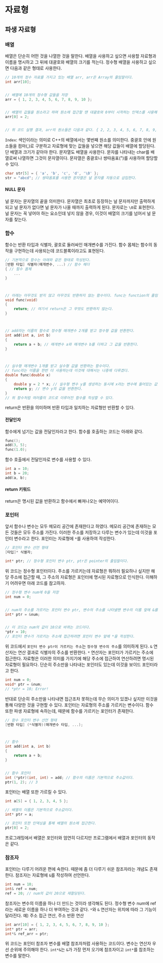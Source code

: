 # 자료형
## 파생 자료형
### 배열
배열은 단순히 어떤 것을 나열한 것을 말한다.
배열을 사용하고 싶으면 사용할 자료형과 이름을 명시하고 그 뒤에 대괄호와 배열의 크기를 적는다.
정수형 배열을 사용하고 싶으면 다음과 같은 형태로 사용한다.

```cpp
// 10개의 정수 자료를 가지고 있는 배열 arr, arr은 Array의 줄임말이다.
int arr[10];


// 배열에 10개의 정수형 값들을 저장
arr = { 1, 2, 3, 4, 5, 6, 7, 8, 9, 10 };


// 배열의 값들을 원소라고 하며 원소에 접근할 땐 대괄호와 0부터 시작하는 인덱스를 사용해 접근한다.
arr[0] = 2;


// 위 코드 실행 결과, arr의 원소들은 다음과 같다. { 2, 2, 3, 4, 5, 6, 7, 8, 9, 10 }
```

`Index`: 색인이라는 의미로 C++의 배열에서는 몇번째 원소를 의미한다.
중괄호 안에 원소들을 컴마(,)로 구분하고 자료형에 맞는 값들을 넣으면 해당 값들이 배열에 할당된다. 단 배열과 크기가 같아야 한다.
문자열도 배열을 사용한다. 문자를 나타내는 char를 배열로써 나열하면 그것이 문자열이다.
문자열은 중괄호나 쌍따옴표(")를 사용하여 할당할 수 있다.

```cpp
char str[5] = { 'a', 'b', 'c', 'd', '\0' };
str = "abcd"; // 쌍따옴표를 사용한 문자열은 널 문자를 자동으로 삽입한다.
```

#### NULL 문자
널 문자는 문자열의 끝을 의미한다.
문자열은 최초로 등장하는 널 문자까지만 출력하게 되고
널 문자가 없다면 널 문자가 나올 때까지 출력하게 된다.
문자로는 ```\0```로 표현한다.
널 문자는 꼭 넣어야 하는 요소인데 넣지 않을 경우, 이것이 배열의 크기를 넘어서 널 문자를 찾는다.
### 함수
함수는 반환 타입과 식별자, 괄호로 둘러싸인 매개변수를 가진다.
함수 몸체는 함수의 동작을 구현하는데 사용되는데 코드블록이라고도 표현된다.

```cpp
// 기본적으로 함수는 아래와 같은 형태로 작성된다.
[반환 타입] 식별자(매개변수, ...) // 함수 헤더
{ // 힘수 몸체
    ...
}



// 아래는 아무것도 받지 않고 아무것도 반환하지 않는 함수이다. func는 function의 줄임말이다.
void func(void)
{
    return; // 여기서 return은 그 무엇도 반환하지 않는다.
}



// add라는 이름의 함수로 정수형 매개변수 2개를 받고 정수형 값을 반환한다.
int add(int a, int b)
{
    return a + b; // 매개변수 a와 매개변수 b를 더하고 그 값을 반환한다.
}



// 실수형 매개변수 1개를 받고 실수형 값을 반환하는 함수이다.
// func라는 이름을 한번 더 사용하는데 이것에 대해서는 나중에 다루겠다.
double func(double x)
{
    double y = 2 * x; // 실수형 변수 y를 생성하는 동시에 x라는 변수에 들어있는 값에 2를 곱한 후 저장한다.
    return y; // 변수 y의 값을 반환한다.
}
// 위 함수처럼 여러줄의 코드로 이루어진 함수를 작성할 수 있다.
```

return은 반환을 의미하며 반환 타입과 일치하는 자료형만 반환할 수 있다.

#### 전달인자
함수에게 넘기는 값을 전달인자라고 한다.
함수를 호출하는 코드는 아래와 같다.

```cpp
func();
add(3, 5);
func(1.0);
```

함수 호출에서 전달인자로 변수를 사용할 수 있다.

```cpp
int a = 10;
int b = 20;
add(a, b);
```

#### return 키워드
return은 명시된 값을 반환하고 함수에서 빠져나오는 예약어이다.
### 포인터
앞서 함수나 변수는 모두 메모리 공간에 존재한다고 하였다. 메모리 공간에 존재하는 모든 것들은 모두 주소를 가진다.
이러한 주소를 저장하고 다루는 변수가 있는데 이것을 포인터 변수라고 한다.
포인터는 자료형에 ```*```를 사용하여 작성한다.

```cpp
// 포인터 변수 선언 형태
[타입]* 식별자;

int* ptr; // 정수형 포인터 변수 ptr, ptr은 pointer의 줄임말이다.
```

위 코드는 정수형 포인터이다. 주소를 가르키는데 자료형은 뭐하러 필요하나 싶지만 해당 주소에 접근할 때, 그 주소의 자료형은 포인터에 명시된 자료형으로 인식한다.
이해하기 어려우면 아래 코드를 참고하자.

```cpp
// 정수형 변수 num에 0을 저장
int num = 0;


// num의 주소를 가르키는 포인터 변수 ptr, 변수의 주소를 나타낼땐 변수의 이름 앞에 &를 작성한다.
int* ptr = &num;


// 이 코드는 num의 값이 10으로 바뀌는 코드이다.
*ptr = 10;
// 포인터 변수가 가르키는 주소에 접근하려면 포인터 변수 앞에 *을 작성한다.
```

위 코드에서 `포인터 변수 ptr이 가르키는 주소`는 `정수형 변수의 주소`를 의미하게 된다.
```&``` 연산자는 연산 결과로 식별자의 주소를 반환한다.
```*``` 연산자는 포인터가 가르키는 주소에 접근한다.
자료형은 이러한 의미를 가지기에 해당 주소에 접근하여 연산하려면 명시된 자료형이 필요하다.
단순히 주소만을 나타내는 포인터도 있는데 이것을 보이드 포인터라고 한다.

```cpp
int num = 0;
void* ptr = &num;
// *ptr = 10; Error!
```

반대로 단순히 주소만을 나타내면 접근조차 못하는데 무슨 의미가 있겠나 싶지만 이것을 통해 다양한 것을 구현할 수 있다.
포인터는 자료형의 주소를 가르키는 변수이다. 함수 또한 파생 자료형에 속하는데, 때문에 함수를 가르키는 포인터가 존재한다.

```cpp
// 함수 포인터 변수 선언 형태
[반환 타입] (*식별자)(매개변수 타입, ...);



// 함수
int add(int a, int b)
{
    return a + b;
}


// 함수 포인터
int (*ptr)(int, int) = add; // 함수의 이름은 기본적으로 주소값이다.
ptr(1, 2); // 3
```

포인터는 배열 또한 가르킬 수 있다.

```cpp
int a[5] = { 1, 2, 3, 4, 5 };

// 배열의 이름은 기본적으로 주소값이다.
int* ptr = a;

// 포인터 또한 인덱싱을 통해 배열의 원소에 접근한다.
ptr[0] = 2;
```

프로그래밍에서 배열은 포인터와 엄연히 다르지만 프로그램에서 배열과 포인터의 동작은 같다.
### 참조자
포인터는 다루기 어려운 편에 속한다. 때문에 좀 더 다루기 쉬운 참조자라는 개념도 존재한다.
참조자는 자료형에 ```&```를 작성하여 선언한다.

```cpp
int num = 10;
int& ref = num;
ref = 20; // num의 값이 20으로 재할당된다.
```

참조자는 변수의 이름을 하나 더 만드는 것이라 생각해도 된다. 정수형 변수 num에 ref라는 새로운 이름을 하나 더 부여하는 것과 같다.
```*```와 ```&``` 연산자는 위치에 따라 그 기능이 달라진다. 예) 주소 접근 연산, 주소 반환 연산

```cpp
int arr[10] = { 1, 2, 3, 4, 5, 6, 7, 8, 9, 10 };
int* ptr = arr;
int*& ref_arr = ptr;
```

위 코드는 포인터 참조자 변수를 배열 참조자처럼 사용하는 코드이다.
변수는 연산자 우선 순위에 주의해야 한다. ```int*&```는 ```&```가 가장 먼저 오기에 참조자이고 ```int*```를 참조하는 변수를 말한다.